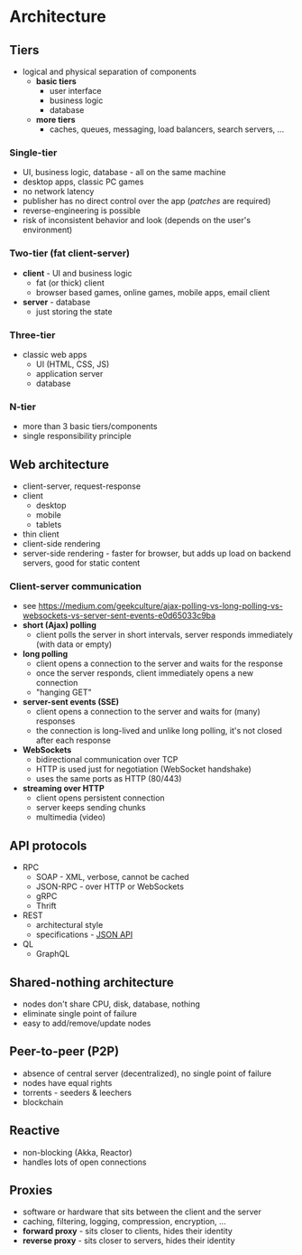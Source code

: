 # Architecture

## Tiers
- logical and physical separation of components
    - **basic tiers**
        - user interface
        - business logic
        - database
    - **more tiers**
        - caches, queues, messaging, load balancers, search servers, ...

### Single-tier
- UI, business logic, database - all on the same machine
- desktop apps, classic PC games
- no network latency
- publisher has no direct control over the app (_patches_ are required)
- reverse-engineering is possible
- risk of inconsistent behavior and look (depends on the user's environment)

### Two-tier (fat client-server)
- **client** - UI and business logic
    - fat (or thick) client
    - browser based games, online games, mobile apps, email client
- **server** - database
    - just storing the state

### Three-tier
- classic web apps
    - UI (HTML, CSS, JS)
    - application server
    - database

### N-tier
- more than 3 basic tiers/components
- single responsibility principle

## Web architecture
- client-server, request-response
- client
    - desktop
    - mobile
    - tablets
- thin client
- client-side rendering
- server-side rendering - faster for browser, but adds up load on backend servers, good for static content

### Client-server communication
- see https://medium.com/geekculture/ajax-polling-vs-long-polling-vs-websockets-vs-server-sent-events-e0d65033c9ba
- **short (Ajax) polling**
    - client polls the server in short intervals, server responds immediately (with data or empty)
- **long polling**
    - client opens a connection to the server and waits for the response
    - once the server responds, client immediately opens a new connection
    - "hanging GET"
- **server-sent events (SSE)**
    - client opens a connection to the server and waits for (many) responses
    - the connection is long-lived and unlike long polling, it's not closed after each response
- **WebSockets**
    - bidirectional communication over TCP
    - HTTP is used just for negotiation (WebSocket handshake)
    - uses the same ports as HTTP (80/443)
- **streaming over HTTP**
    - client opens persistent connection
    - server keeps sending chunks
    - multimedia (video)

## API protocols
- RPC
    - SOAP - XML, verbose, cannot be cached
    - JSON-RPC - over HTTP or WebSockets
    - gRPC
    - Thrift
- REST
    - architectural style
    - specifications - [JSON API](https://jsonapi.org/)
- QL
    - GraphQL

## Shared-nothing architecture
- nodes don't share CPU, disk, database, nothing
- eliminate single point of failure
- easy to add/remove/update nodes

## Peer-to-peer (P2P)
- absence of central server (decentralized), no single point of failure
- nodes have equal rights
- torrents - seeders & leechers
- blockchain

## Reactive
- non-blocking (Akka, Reactor)
- handles lots of open connections

## Proxies
- software or hardware that sits between the client and the server
- caching, filtering, logging, compression, encryption, ...
- **forward proxy** - sits closer to clients, hides their identity
- **reverse proxy** - sits closer to servers, hides their identity